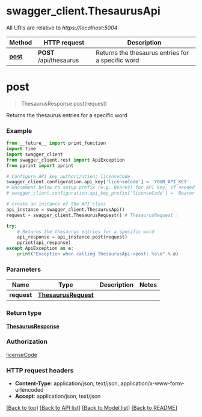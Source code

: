 # swagger_client.ThesaurusApi

All URIs are relative to *https://localhost:5004*

Method | HTTP request | Description
------------- | ------------- | -------------
[**post**](ThesaurusApi.md#post) | **POST** /api/thesaurus | Returns the thesaurus entries for a specific word


# **post**
> ThesaurusResponse post(request)

Returns the thesaurus entries for a specific word

### Example 
```python
from __future__ import print_function
import time
import swagger_client
from swagger_client.rest import ApiException
from pprint import pprint

# Configure API key authorization: licenseCode
swagger_client.configuration.api_key['licenseCode'] = 'YOUR_API_KEY'
# Uncomment below to setup prefix (e.g. Bearer) for API key, if needed
# swagger_client.configuration.api_key_prefix['licenseCode'] = 'Bearer'

# create an instance of the API class
api_instance = swagger_client.ThesaurusApi()
request = swagger_client.ThesaurusRequest() # ThesaurusRequest | 

try: 
    # Returns the thesaurus entries for a specific word
    api_response = api_instance.post(request)
    pprint(api_response)
except ApiException as e:
    print("Exception when calling ThesaurusApi->post: %s\n" % e)
```

### Parameters

Name | Type | Description  | Notes
------------- | ------------- | ------------- | -------------
 **request** | [**ThesaurusRequest**](ThesaurusRequest.md)|  | 

### Return type

[**ThesaurusResponse**](ThesaurusResponse.md)

### Authorization

[licenseCode](../README.md#licenseCode)

### HTTP request headers

 - **Content-Type**: application/json, text/json, application/x-www-form-urlencoded
 - **Accept**: application/json, text/json

[[Back to top]](#) [[Back to API list]](../README.md#documentation-for-api-endpoints) [[Back to Model list]](../README.md#documentation-for-models) [[Back to README]](../README.md)

